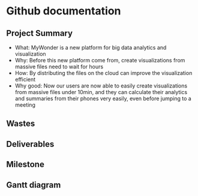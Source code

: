 # Github documentation

## Project Summary
- What: MyWonder is a new platform for big data analytics and visualization
- Why: Before this new platform come from, create visualizations from massive files need to wait for hours
- How: By distributing the files on the cloud can improve the visualization efficient
- Why good: Now our users are now able to easily create visualizations from massive files under 10min, and they can calculate their analytics and summaries from their phones very easily, even before jumping to a meeting


## Wastes

## Deliverables

## Milestone

## Gantt diagram
